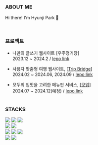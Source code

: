 

###  ABOUT ME
Hi there! I'm Hyunji Park 💖
<br>




<br>

### 프로젝트
- 나만의 글쓰기 웹사이트 [우주정거장] <br>
    2023.12 ~ 2024.2 / [lepo link](https://github.com/space-station-web/SpaceStation-Server)

- 사용자 맞춤형 여행 웹사이트, [[Trip Bridge]](https://tripbridge.co.kr/)<br> 
    2024.02 ~ 2024.06, 2024.09 / [lepo link](https://github.com/Swyp-team10/molip-backend)   

- 모두의 입맛을 고려한 메뉴판 서비스, [[모입]](https://www.molip.site/home) <br>
    2024.07 ~ 2024.12(예정) / [lepo link](https://github.com/Swyp-team10/molip-backend)<br><br>


### STACKS
<p>
  <img src="https://img.shields.io/badge/Java-007396?style=flat-square&logo=Java&logoColor=white"/></a>
  <img src="https://img.shields.io/badge/Python-3766AB?style=flat-square&logo=Python&logoColor=white"/></a>
  <img src="https://img.shields.io/badge/Javascript-ffb13b?style=flat-square&logo=javascript&logoColor=white"/></a>
  <br>
  <img src="https://img.shields.io/badge/Spring-6DB33F?style=flat-square&logo=Spring&logoColor=white"/></a>
  <img src="https://img.shields.io/badge/SpringBoot-6DB33F?style=flat-square&logo=SpringBoot&logoColor=white"/></a>
  <br>
  <img src="https://img.shields.io/badge/react-61DAFB?style=flat-square&logo=React&logoColor=black"></a>
  <img src="https://img.shields.io/badge/Node.js-339933?style=flat-square&logo=Node.js&logoColor=white"/></a>
  <img src="https://img.shields.io/badge/Express-000000?style=flat-square&logo=Express&logoColor=white"/></a>
  <br>
  <img src="https://img.shields.io/badge/mysql-4479A1?style=flat-square&logo=mysql&logoColor=white"></a>
  <img src="https://img.shields.io/badge/amazonaws-232F3E?style=flat-square&logo=amazonaws&logoColor=white"></a>
  <br>

<!-- <img src="https://img.shields.io/badge/Swift-F05138?style=flat-square&logo=Swift&logoColor=white"/></a> -->
</p>
<br>

### 




